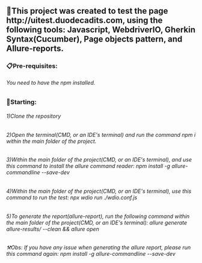 <h2>🏁This project was created to test the page http://uitest.duodecadits.com, using the following tools: Javascript, WebdriverIO, Gherkin Syntax(Cucumber), Page objects pattern, and Allure-reports.</h2>


<h3>📋Pre-requisites:</h3>
<h6>You need to have the npm installed.</h6>

<h3>🚀Starting:</h3>
<h6>1)Clone the repository</h6>

<h6>2)Open the terminal(CMD, or an IDE's terminal) and run the command <i>npm i</i> within the main folder of the project.</h6>

<h6>3)Within the main folder of the project(CMD, or an IDE's terminal), and use this command to install the allure command reader: <i>npm install -g allure-commandline --save-dev</i></h6>

<h6>4)Within the main folder of the project(CMD, or an IDE's terminal),  use this command to run the test: <i>npx wdio run ./wdio.conf.js</i></h6>

<h6>5)To generate the report(allure-report), run the following command within the main folder of the project(CMD, or an IDE's terminal): <i>allure generate allure-results/ --clean && allure open</i></h6>

<h6>⚒️<i>Obs: If you have any issue when generating the allure report, please run this command again: npm install -g allure-commandline --save-dev</h7></i>
